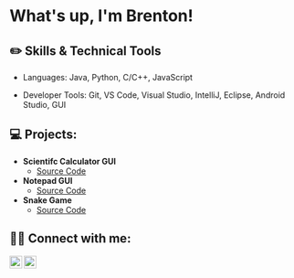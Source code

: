 <h1>What's up, I'm Brenton!
<h2>✏️ Skills & Technical Tools</h2>

  - Languages: Java, Python, C/C++, JavaScript

  - Developer Tools: Git, VS Code, Visual Studio, IntelliJ, Eclipse, Android Studio, GUI
  <h2>💻 Projects:</h2>

- <b>Scientifc Calculator GUI</b>
  - [Source Code](https://github.com/BrentonGibson/ScientificCalculatorGUI)
- <b>Notepad GUI</b>
  - [Source Code](https://github.com/BrentonGibson/NotepadGUI)
- <b>Snake Game</b>
  - [Source Code](https://github.com/BrentonGibson/SnakeGame)

<h2> 🤳🏽 Connect with me:</h2>

[<img align="left" alt="JoshMadakor | LinkedIn" width="22px" src="https://cdn.jsdelivr.net/npm/simple-icons@v3/icons/linkedin.svg" />][linkedin]
[<img align="left" alt="JoshMadakor | Instagram" width="22px" src="https://cdn.jsdelivr.net/npm/simple-icons@v3/icons/instagram.svg" />][instagram]

[instagram]: https://www.instagram.com/brentongibson_/
[linkedin]: https://linkedin.com/in/brentongibsonjr
